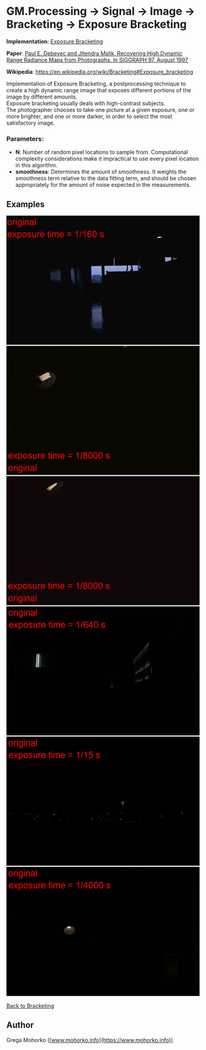 # GM.Processing -> Signal -> Image -> Bracketing -> Exposure Bracketing

**Implementation**: [Exposure Bracketing](ExposureBracketing.cs)

**Paper**: [Paul E. Debevec and Jitendra Malik. Recovering High Dynamic Range Radiance Maps from Photographs. In SIGGRAPH 97, August 1997](http://www.pauldebevec.com/Research/HDR/debevec-siggraph97.pdf)

**Wikipedia**: https://en.wikipedia.org/wiki/Bracketing#Exposure_bracketing

Implementation of Exposure Bracketing, a postprocessing technique to create a high dynamic range image that exposes different portions of the image by different amounts.<br/>
Exposure bracketing usually deals with high-contrast subjects.<br/>
The photographer chooses to take one picture at a given exposure, one or more brighter, and one or more darker, in order to select the most satisfactory image.

### Parameters:
- **N**: Number of random pixel locations to sample from. Computational complexity considerations make it impractical to use every pixel location in this algorithm.
- **smoothness**: Determines the amount of smoothness. It weights the smoothness term relative to the data fitting term, and should be chosen appropriately for the amount of noise expected in the measurements.

## Examples

![EXPOSURE BRACKETING](/Documentation/Signal/Image/Bracketing/ExposureBracketing/EXPOSURE%20BRACKETING%20Corridor.gif "Exposure Bracketing")
![EXPOSURE BRACKETING](/Documentation/Signal/Image/Bracketing/ExposureBracketing/EXPOSURE%20BRACKETING%20Desktop01.gif "Exposure Bracketing")
![EXPOSURE BRACKETING](/Documentation/Signal/Image/Bracketing/ExposureBracketing/EXPOSURE%20BRACKETING%20Desktop02.gif "Exposure Bracketing")
![EXPOSURE BRACKETING](/Documentation/Signal/Image/Bracketing/ExposureBracketing/EXPOSURE%20BRACKETING%20Digimax%20Gate.gif "Exposure Bracketing")
![EXPOSURE BRACKETING](/Documentation/Signal/Image/Bracketing/ExposureBracketing/EXPOSURE%20BRACKETING%20Scene.gif "Exposure Bracketing")
![EXPOSURE BRACKETING](/Documentation/Signal/Image/Bracketing/ExposureBracketing/EXPOSURE%20BRACKETING%20Window.gif "Exposure Bracketing")

[Back to Bracketing](/src/GM.Processing/GM.Processing/Signal/Image/Bracketing)

## Author
Grega Mohorko ([www.mohorko.info](https://www.mohorko.info))

